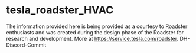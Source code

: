 # tesla_roadster_HVAC
The information provided here is being provided as a courtesy to Roadster enthusiasts and was created during the design phase of the Roadster for research and development. More at https://service.tesla.com/roadster.
DH-Discord-Commit

